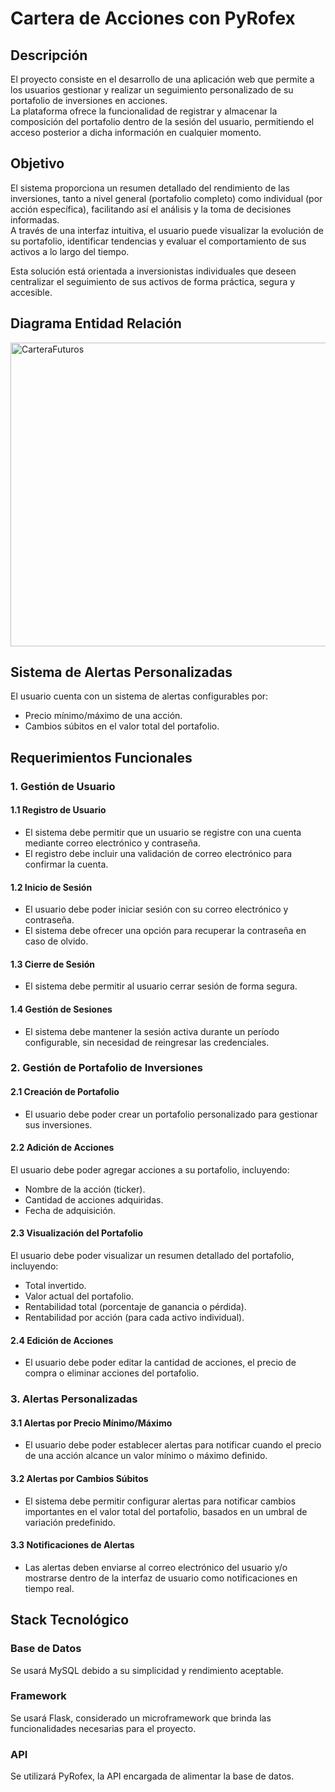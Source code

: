 # Cartera de Acciones con PyRofex

## Descripción
El proyecto consiste en el desarrollo de una aplicación web que permite a los usuarios gestionar y realizar un seguimiento personalizado de su portafolio de inversiones en acciones.  
La plataforma ofrece la funcionalidad de registrar y almacenar la composición del portafolio dentro de la sesión del usuario, permitiendo el acceso posterior a dicha información en cualquier momento.

## Objetivo
El sistema proporciona un resumen detallado del rendimiento de las inversiones, tanto a nivel general (portafolio completo) como individual (por acción específica), facilitando así el análisis y la toma de decisiones informadas.  
A través de una interfaz intuitiva, el usuario puede visualizar la evolución de su portafolio, identificar tendencias y evaluar el comportamiento de sus activos a lo largo del tiempo.

Esta solución está orientada a inversionistas individuales que deseen centralizar el seguimiento de sus activos de forma práctica, segura y accesible.

## Diagrama Entidad Relación
<img width="741" height="486" alt="CarteraFuturos" src="https://github.com/user-attachments/assets/9ce916e0-7789-473e-8c00-550e0a7a09fd" />

## Sistema de Alertas Personalizadas
El usuario cuenta con un sistema de alertas configurables por:
- Precio mínimo/máximo de una acción. 
- Cambios súbitos en el valor total del portafolio.  

## Requerimientos Funcionales

### 1. Gestión de Usuario

#### 1.1 Registro de Usuario  
- El sistema debe permitir que un usuario se registre con una cuenta mediante correo electrónico y contraseña.  
- El registro debe incluir una validación de correo electrónico para confirmar la cuenta.

#### 1.2 Inicio de Sesión  
- El usuario debe poder iniciar sesión con su correo electrónico y contraseña.  
- El sistema debe ofrecer una opción para recuperar la contraseña en caso de olvido.

#### 1.3 Cierre de Sesión  
- El sistema debe permitir al usuario cerrar sesión de forma segura.

#### 1.4 Gestión de Sesiones  
- El sistema debe mantener la sesión activa durante un período configurable, sin necesidad de reingresar las credenciales.

### 2. Gestión de Portafolio de Inversiones

#### 2.1 Creación de Portafolio  
- El usuario debe poder crear un portafolio personalizado para gestionar sus inversiones.

#### 2.2 Adición de Acciones  
El usuario debe poder agregar acciones a su portafolio, incluyendo:  
- Nombre de la acción (ticker).  
- Cantidad de acciones adquiridas.  
- Fecha de adquisición.

#### 2.3 Visualización del Portafolio  
El usuario debe poder visualizar un resumen detallado del portafolio, incluyendo:  
- Total invertido.  
- Valor actual del portafolio.  
- Rentabilidad total (porcentaje de ganancia o pérdida).  
- Rentabilidad por acción (para cada activo individual).

#### 2.4 Edición de Acciones  
- El usuario debe poder editar la cantidad de acciones, el precio de compra o eliminar acciones del portafolio.

### 3. Alertas Personalizadas

#### 3.1 Alertas por Precio Mínimo/Máximo  
- El usuario debe poder establecer alertas para notificar cuando el precio de una acción alcance un valor mínimo o máximo definido.

#### 3.2 Alertas por Cambios Súbitos  
- El sistema debe permitir configurar alertas para notificar cambios importantes en el valor total del portafolio, basados en un umbral de variación predefinido.

#### 3.3 Notificaciones de Alertas  
- Las alertas deben enviarse al correo electrónico del usuario y/o mostrarse dentro de la interfaz de usuario como notificaciones en tiempo real.

## Stack Tecnológico

### Base de Datos  
Se usará MySQL debido a su simplicidad y rendimiento aceptable.

### Framework  
Se usará Flask, considerado un microframework que brinda las funcionalidades necesarias para el proyecto.

### API  
Se utilizará PyRofex, la API encargada de alimentar la base de datos.

